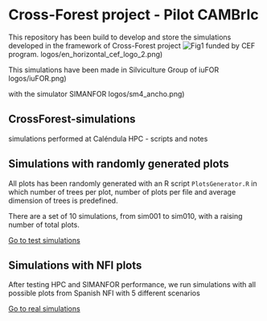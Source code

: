 # Cross-Forest project - Pilot CAMBrIc
This repository has been build to develop and store the simulations developed in the framework of 
Cross-Forest project 
![Fig1](https://github.com/simanfor-dask/CrossForest-simulations/logos/logo_CFt.png)
funded by CEF program.
logos/en_horizontal_cef_logo_2.png)

This simulations have been made in Silviculture Group of iuFOR
logos/iuFOR.png)

with the simulator SIMANFOR
logos/sm4_ancho.png)

## CrossForest-simulations
simulations performed at Caléndula HPC - scripts and notes

## Simulations with randomly generated plots
All plots has been randomly generated with an R script `PlotsGenerator.R` in which number of trees per plot, number of plots per file and average dimension of trees is predefined.

There are a set of 10 simulations, from sim001 to sim010, with a raising number of total plots.

[Go to test simulations](./test.simulations/test.simulations.md)


## Simulations with NFI plots

After testing HPC and SIMANFOR performance, we run simulations with all possible plots from Spanish NFI with 5 different scenarios

[Go to real simulations](./real.simulations/real.simulations.md)


